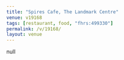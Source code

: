 ```yaml
---
title: "Spires Cafe, The Landmark Centre"
venue: v19168
tags: [restaurant, food, "fhrs:499330"]
permalink: /v/19168/
layout: venue
---
```

null